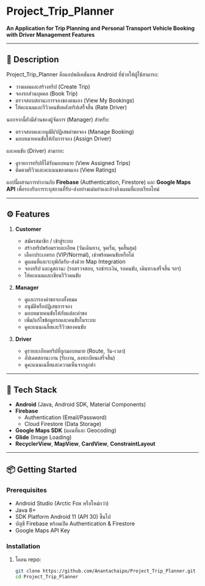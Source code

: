 # Project_Trip_Planner

**An Application for Trip Planning and Personal Transport Vehicle Booking with Driver Management Features**

---

## 📖 Description

Project_Trip_Planner คือแอปพลิเคชันบน Android ที่ช่วยให้ผู้ใช้สามารถ:

- วางแผนและสร้างทริป (Create Trip)
- จองรถส่วนบุคคล (Book Trip)
- ตรวจสอบสถานะการจองของตนเอง (View My Bookings)
- ให้คะแนนและรีวิวคนขับหลังทริปเสร็จสิ้น (Rate Driver)

นอกจากนี้ยังมีส่วนของผู้จัดการ (Manager) สำหรับ:

- ตรวจสอบและอนุมัติ/ปฏิเสธคำขอจอง (Manage Booking)
- มอบหมายคนขับให้กับการจอง (Assign Driver)

และคนขับ (Driver) สามารถ:

- ดูรายการทริปที่ได้รับมอบหมาย (View Assigned Trips)
- ติดตามรีวิวและคะแนนของตนเอง (View Ratings)

แอปนี้ผสานการทำงานกับ **Firebase** (Authentication, Firestore) และ **Google Maps API** เพื่อรองรับการระบุสถานที่รับ-ส่งอย่างแม่นยำและอ้างอิงแผนที่แบบเรียลไทม์  

---

## ⚙️ Features

1. **Customer**  
   - สมัครสมาชิก / เข้าสู่ระบบ  
   - สร้างทริปพร้อมรายละเอียด (วันเดินทาง, จุดเริ่ม, จุดสิ้นสุด)  
   - เลือกประเภทรถ (VIP/Normal), เช่าพร้อมคนขับหรือไม่  
   - ดูแผนที่และระบุพิกัดรับ-ส่งด้วย Map Integration  
   - จองทริป และดูสถานะ (รอตรวจสอบ, รอชำระเงิน, รอคนขับ, เดินทางเสร็จสิ้น ฯลฯ)  
   - ให้คะแนนและเขียนรีวิวคนขับ  

2. **Manager**  
   - ดูและกรองคำขอจองทั้งหมด  
   - อนุมัติหรือปฏิเสธการจอง  
   - มอบหมายคนขับให้กับแต่ละคำขอ  
   - เพิ่ม/แก้ไขข้อมูลรถและคนขับในระบบ  
   - ดูคะแนนเฉลี่ยและรีวิวของคนขับ  

3. **Driver**  
   - ดูรายละเอียดทริปที่ถูกมอบหมาย (Route, วัน-เวลา)  
   - อัปเดตสถานะงาน (รับงาน, ลงทะเบียนเสร็จสิ้น)  
   - ดูคะแนนเฉลี่ยและความเห็นจากลูกค้า  

---

## 🚀 Tech Stack

- **Android** (Java, Android SDK, Material Components)  
- **Firebase**  
  - Authentication (Email/Password)  
  - Cloud Firestore (Data Storage)  
- **Google Maps SDK** (แผนที่และ Geocoding)  
- **Glide** (Image Loading)  
- **RecyclerView**, **MapView**, **CardView**, **ConstraintLayout**  

---

## 📦 Getting Started

### Prerequisites

- Android Studio (Arctic Fox หรือใหม่กว่า)  
- Java 8+  
- SDK Platform Android 11 (API 30) ขึ้นไป  
- บัญชี Firebase พร้อมเปิด Authentication & Firestore  
- Google Maps API Key  

### Installation

1. โคลน repo:
   ```bash
   git clone https://github.com/Anantachaipo/Project_Trip_Planner.git
   cd Project_Trip_Planner
